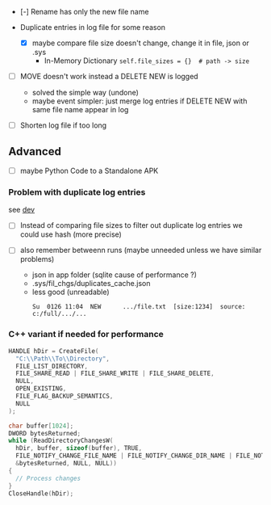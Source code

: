 
- [-] Rename has only the new file name
- Duplicate entries in log file for some reason

  - [x] maybe compare file size doesn't change, change it in file, json or .sys
    - In-Memory Dictionary `self.file_sizes = {}  # path -> size`

- [ ] MOVE doesn't work instead a DELETE NEW is logged

    - solved the simple way (undone)
    - maybe event simpler: just merge log entries if DELETE NEW with same file name appear in log

- [ ] Shorten log file if too long


Advanced
---------------------------------------------------------

- [ ] maybe Python Code to a Standalone APK

### Problem with duplicate log entries

see [dev](-this.md)

- [ ] Instead of comparing file sizes to filter out duplicate log entries we could use hash (more precise)
- [ ] also remember betweenn runs (maybe unneeded unless we have similar problems)

  - json in app folder (sqlite cause of performance ?)
  - .sys/fil_chgs/duplicates_cache.json
  - less good (unreadable)
    ```
    Su  0126 11:04  NEW      .../file.txt  [size:1234]  source: c:/full/.../...
    ```

### C++ variant if needed for performance

```c
HANDLE hDir = CreateFile(
  "C:\\Path\\To\\Directory",
  FILE_LIST_DIRECTORY,
  FILE_SHARE_READ | FILE_SHARE_WRITE | FILE_SHARE_DELETE,
  NULL,
  OPEN_EXISTING,
  FILE_FLAG_BACKUP_SEMANTICS,
  NULL
);

char buffer[1024];
DWORD bytesReturned;
while (ReadDirectoryChangesW(
  hDir, buffer, sizeof(buffer), TRUE,
  FILE_NOTIFY_CHANGE_FILE_NAME | FILE_NOTIFY_CHANGE_DIR_NAME | FILE_NOTIFY_CHANGE_SIZE,
  &bytesReturned, NULL, NULL)) 
{
  // Process changes
}
CloseHandle(hDir);
```
